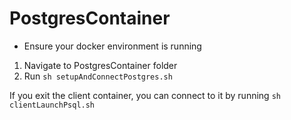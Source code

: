 # PostgresContainer

- Ensure your docker environment is running

1) Navigate to PostgresContainer folder
2) Run `sh setupAndConnectPostgres.sh`

If you exit the client container, you can connect to it by running `sh clientLaunchPsql.sh`
